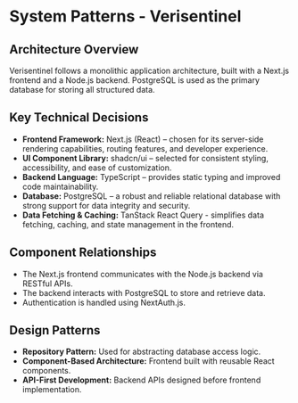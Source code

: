 # System Patterns - Verisentinel

## Architecture Overview
Verisentinel follows a monolithic application architecture, built with a Next.js frontend and a Node.js backend. PostgreSQL is used as the primary database for storing all structured data.

## Key Technical Decisions
- **Frontend Framework:** Next.js (React) – chosen for its server-side rendering capabilities, routing features, and developer experience.
- **UI Component Library:** shadcn/ui – selected for consistent styling, accessibility, and ease of customization.
- **Backend Language:** TypeScript – provides static typing and improved code maintainability.
- **Database:** PostgreSQL – a robust and reliable relational database with strong support for data integrity and security.
- **Data Fetching & Caching:** TanStack React Query - simplifies data fetching, caching, and state management in the frontend.

## Component Relationships
- The Next.js frontend communicates with the Node.js backend via RESTful APIs.
- The backend interacts with PostgreSQL to store and retrieve data.
- Authentication is handled using NextAuth.js.

## Design Patterns
- **Repository Pattern:** Used for abstracting database access logic.
- **Component-Based Architecture:** Frontend built with reusable React components.
- **API-First Development:** Backend APIs designed before frontend implementation.
